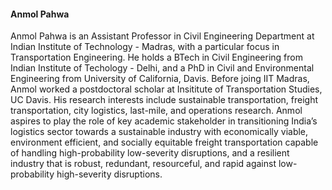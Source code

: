 #### Anmol Pahwa

Anmol Pahwa is an Assistant Professor in Civil Engineering Department at Indian Institute of Technology - Madras, with a particular focus in Transportation Engineering. He holds a BTech in Civil Engineering from Indian Institute of Techology - Delhi, and a PhD in Civil and Environmental Engineering from University of California, Davis. Before joing IIT Madras, Anmol worked a postdoctoral scholar at Insititute of Transportation Studies, UC Davis. His research interests include sustainable transportation, freight transportation, city logistics, last-mile, and operations research. Anmol aspires to play the role of key academic stakeholder in transitioning India’s logistics sector towards a sustainable industry with economically viable, environment efficient, and socially equitable freight transportation capable of handling high-probability low-severity disruptions, and a resilient industry that is robust, redundant, resourceful, and rapid against low-probability high-severity disruptions.

<a href="/assets/pdf/cv-anmolpahwa.pdf" target="_blank" rel="noopener noreferrer"><i class="ai ai-cv-square ai-3x"></i></a>
<a href="https://scholar.google.com/citations?user=YLY2ITYAAAAJ&hl=en" target="_blank" rel="noopener noreferrer"><i class="ai ai-google-scholar-square ai-3x"></i></a>
